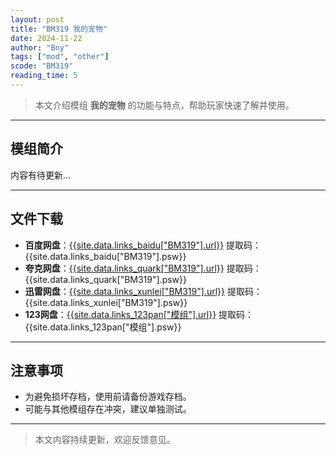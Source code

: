 ```yaml
---
layout: post
title: "BM319 我的宠物"
date: 2024-11-22
author: "Bny"
tags: ["mod", "other"]
scode: "BM319"
reading_time: 5
---
```


> 本文介绍模组 **我的宠物** 的功能与特点，帮助玩家快速了解并使用。

---

## 模组简介

内容有待更新...

---

## 文件下载
- **百度网盘**：[{{site.data.links_baidu["BM319"].url}}]({{site.data.links_baidu["BM319"].url}}) 提取码：{{site.data.links_baidu["BM319"].psw}}
- **夸克网盘**：[{{site.data.links_quark["BM319"].url}}]({{site.data.links_quark["BM319"].url}}) 提取码：{{site.data.links_quark["BM319"].psw}}
- **迅雷网盘**：[{{site.data.links_xunlei["BM319"].url}}]({{site.data.links_xunlei["BM319"].url}}) 提取码：{{site.data.links_xunlei["BM319"].psw}}
- **123网盘**：[{{site.data.links_123pan["模组"].url}}]({{site.data.links_123pan["模组"].url}}) 提取码：{{site.data.links_123pan["模组"].psw}}

---

## 注意事项
- 为避免损坏存档，使用前请备份游戏存档。
- 可能与其他模组存在冲突，建议单独测试。

---

> 本文内容持续更新，欢迎反馈意见。
